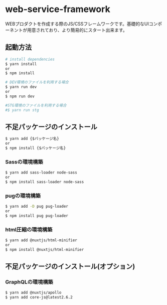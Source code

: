 # web-service-framework

WEBプロダクトを作成する際のJS/CSSフレームワークです。基礎的なUIコンポーネントが用意されており、より簡易的にスタート出来ます。

## 起動方法

```bash
# install dependencies
$ yarn install
or
$ npm install

# DEV環境のファイルを利用する場合
$ yarn run dev
or
$ npm run dev

#STG環境のファイルを利用する場合
#$ yarn run stg
```



## 不足パッケージのインストール

```sh
$ yarn add {$パッケージ名}
or
$ npm install {$パッケージ名} 
```

### Sassの環境構築

```sh
$ yarn add sass-loader node-sass
or
$ npm install sass-loader node-sass
```

### pugの環境構築

```sh
$ yarn add -D pug pug-loader
or
$ npm install pug pug-loader
```

### html圧縮の環境構築

```sh
$ yarn add @nuxtjs/html-minifier
or
$ npm install @nuxtjs/html-minifier
```


## 不足パッケージのインストール(オプション)

### GraphQLの環境構築

```sh
$ yarn add @nuxtjs/apollo
$ yarn add core-js@latest2.6.2
```
